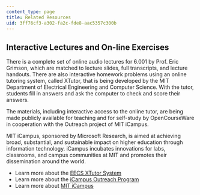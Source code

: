 ```yaml
---
content_type: page
title: Related Resources
uid: 3ff76cf3-a302-fa2c-fde8-aac5357c300b
---
```


Interactive Lectures and On-line Exercises
------------------------------------------

There is a complete set of online audio lectures for 6.001 by Prof. Eric Grimson, which are matched to lecture slides, full transcripts, and lecture handouts. There are also interactive homework problems using an online tutoring system, called XTutor, that is being developed by the MIT Department of Electrical Engineering and Computer Science. With the tutor, students fill in answers and ask the computer to check and score their answers.

The materials, including interactive access to the online tutor, are being made publicly available for teaching and for self-study by OpenCourseWare in cooperation with the Outreach project of MIT iCampus.

MIT iCampus, sponsored by Microsoft Research, is aimed at achieving broad, substantial, and sustainable impact on higher education through information technology. iCampus incubates innovations for labs, classrooms, and campus communities at MIT and promotes their dissemination around the world.

*   Learn more about the [EECS XTutor System](http://icampus.mit.edu/xTutor)
*   Learn more about the [iCampus Outreach Program](http://icampus.mit.edu/outreach)
*   Learn more about [MIT iCampus](http://icampus.mit.edu/)